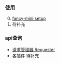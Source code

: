 ### 使用
0. [fancy-mini setup](./tutorial-0-getStarted.html)
1. 待补充

### api查询
- [请求管理器 Requester](./Requester.html)
- 各插件 待补充